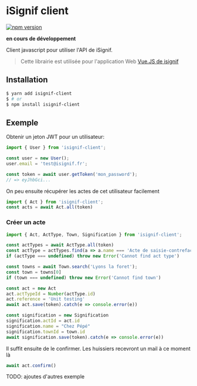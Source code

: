 # iSignif client

[![npm version](https://badge.fury.io/js/isignif-client.svg)](https://badge.fury.io/js/isignif-client)

**en cours de développement**

Client javascript pour utiliser l'API de iSignif.

> Cette librairie est utilisée pour l'application Web [Vue.JS de isignif](https://github.com/isignif/vue-app/)

## Installation

~~~bash
$ yarn add isignif-client
$ # or
$ npm install isignif-client
~~~

## Exemple

Obtenir un jeton JWT pour un utilisateur:

~~~ts
import { User } from 'isignif-client';

const user = new User();
user.email = 'test@isignif.fr';

const token = await user.getToken('mon_password');
// => eyJhbGci...
~~~

On peu ensuite récupérer les actes de cet utilisateur facilement

~~~ts
import { Act } from 'isignif-client';
const acts = await Act.all(token)
~~~

### Créer un acte

~~~ts
import { Act, ActType, Town, Signification } from 'isignif-client';

const actTypes = await ActType.all(token)
const actType = actTypes.find(a => a.name === 'Acte de saisie-contrefaçon')
if (actType === undefined) throw new Error('Cannot find act type')

const towns = await Town.search('Lyons la foret');
const town = towns[0]
if (town === undefined) throw new Error('Cannot find town')

const act = new Act
act.actTypeId = Number(actType.id)
act.reference = 'Unit testing'
await act.save(token).catch(e => console.error(e))

const signification = new Signification
signification.actId = act.id
signification.name = "Chez Pépé"
signification.townId = town.id
await signification.save(token).catch(e => console.error(e))
~~~

Il suffit ensuite de le confirmer. Les huissiers recevront un mail à ce moment là

~~~ts
await act.confirm()
~~~

TODO: ajoutes d'autres exemple
